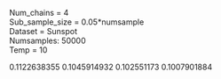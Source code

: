 Num_chains = 4	
Sub_sample_size = 0.05*numsample				
Dataset = Sunspot				
Numsamples: 50000				
Temp = 10				

0.1122638355	0.1045914932	0.102551173	0.1007901884
